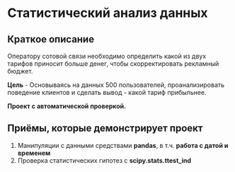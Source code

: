 # Статистический анализ данных


## Краткое описание
Оператору сотовой связи необходимо определить какой из двух тарифов приносит больше денег,
чтобы скорректировать рекламный бюджет.

**Цель** - Основываясь на данных 500 пользователей, проанализировать поведение клиентов
и сделать вывод - какой тариф прибыльнее.

**Проект с автоматической проверкой.**


## Приёмы, которые демонстрирует проект
1. Манипуляции с данными средствами **pandas**, в т.ч. **работа с датой и временем**
2. Проверка статистических гипотез с **scipy.stats.ttest_ind**
